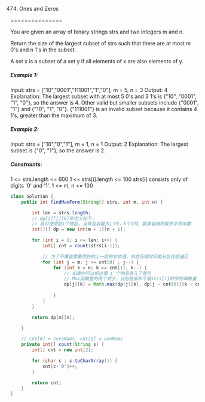 474. Ones and Zeros

===============

You are given an array of binary strings strs and two integers m and n.

Return the size of the largest subset of strs such that there are at most m 0's and n 1's in the subset.

A set x is a subset of a set y if all elements of x are also elements of y. 

##### Example 1:

Input: strs = ["10","0001","111001","1","0"], m = 5, n = 3
Output: 4
Explanation: The largest subset with at most 5 0's and 3 1's is {"10", "0001", "1", "0"}, so the answer is 4.
Other valid but smaller subsets include {"0001", "1"} and {"10", "1", "0"}.
{"111001"} is an invalid subset because it contains 4 1's, greater than the maximum of 3.

##### Example 2:

Input: strs = ["10","0","1"], m = 1, n = 1
Output: 2
Explanation: The largest subset is {"0", "1"}, so the answer is 2.

##### Constraints:

1 <= strs.length <= 600
1 <= strs[i].length <= 100
strs[i] consists only of digits '0' and '1'.
1 <= m, n <= 100

```java
class Solution {
    public int findMaxForm(String[] strs, int m, int n) {

        int len = strs.length;
        // dp[i][j][k]的定义如下： 
        // 若只使用前i个物品，当背包容量为j个0，k个1时，能够容纳的最多字符串数
        int[][] dp = new int[m + 1][n + 1];

        for (int i = 1; i <= len; i++) {
            int[] cnt = count(strs[i-1]);

            // 为了不覆盖需要用到的上一层的状态值，状态压缩时只能从后往前遍历
            for (int j = m; j >= cnt[0] ; j--) {
                for (int k = n; k >= cnt[1]; k--) {
                    // 如果你可以把这第 i 个物品装入了背包
                    // Max函数里的两个式子，分别是装和不装strs[i]的字符串数量
                    dp[j][k] = Math.max(dp[j][k], dp[j - cnt[0]][k - cnt[1]] + 1);
                    
                }
            }
        }

        return dp[m][n];

    }

    // cnt[0] = zeroNums, cnt[1] = oneNums
    private int[] count(String s) {
        int[] cnt = new int[2];

        for (char c : s.toCharArray()) {
            cnt[c-'0']++;
        }

        return cnt;
    }
}
```

